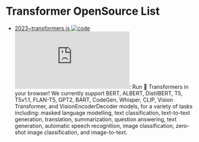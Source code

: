 # Transformer OpenSource List

- [2023~transformers.js ![code](https://ng-tech.icu/assets/code.svg) ![star](https://img.shields.io/github/stars/xenova/transformers.js)](https://github.com/xenova/transformers.js): Run 🤗 Transformers in your browser! We currently support BERT, ALBERT, DistilBERT, T5, T5v1.1, FLAN-T5, GPT2, BART, CodeGen, Whisper, CLIP, Vision Transformer, and VisionEncoderDecoder models, for a variety of tasks including: masked language modelling, text classification, text-to-text generation, translation, summarization, question answering, text generation, automatic speech recognition, image classification, zero-shot image classification, and image-to-text.
